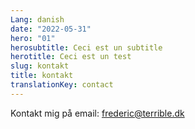 ```yaml
---
Lang: danish
date: "2022-05-31"
hero: "01"
herosubtitle: Ceci est un subtitle
herotitle: Ceci est un test
slug: kontakt
title: kontakt
translationKey: contact
---
```



Kontakt mig på email: frederic@terrible.dk
